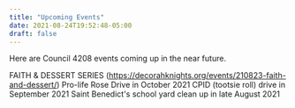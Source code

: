 ```yaml
---
title: "Upcoming Events"
date: 2021-08-24T19:52:48-05:00
draft: false
---
```

Here are Council 4208 events coming up in the near future.
<!--more-->
FAITH & DESSERT SERIES (https://decorahknights.org/events/210823-faith-and-dessert/)
Pro-life Rose Drive in October 2021
CPID (tootsie roll) drive in September 2021
Saint Benedict's school yard clean up in late August 2021